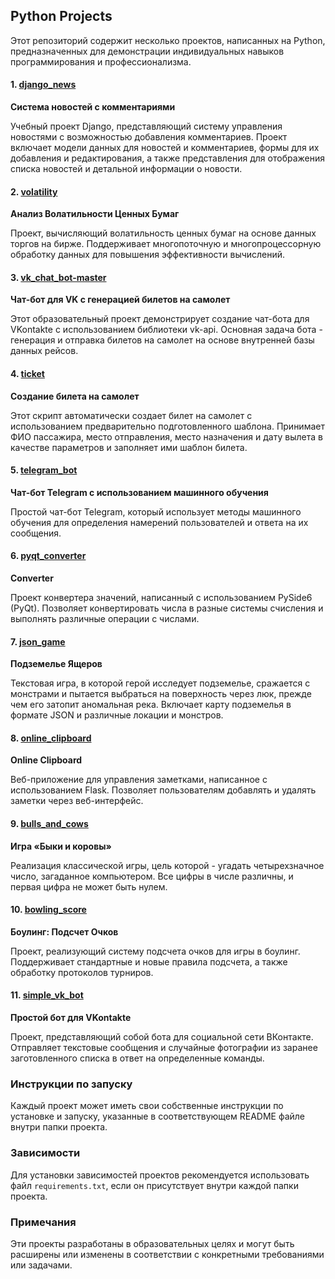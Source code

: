 ## Python Projects

Этот репозиторий содержит несколько проектов, написанных на Python, предназначенных для демонстрации индивидуальных навыков программирования и профессионализма.

#### 1. **[django_news](./django_news)**
**Система новостей с комментариями**

Учебный проект Django, представляющий систему управления новостями с возможностью добавления комментариев. Проект включает модели данных для новостей и комментариев, формы для их добавления и редактирования, а также представления для отображения списка новостей и детальной информации о новости.

#### 2. **[volatility](./volatility)**
**Анализ Волатильности Ценных Бумаг**

Проект, вычисляющий волатильность ценных бумаг на основе данных торгов на бирже. Поддерживает многопоточную и многопроцессорную обработку данных для повышения эффективности вычислений.

#### 3. **[vk_chat_bot-master](./vk_chat_bot-master)**
**Чат-бот для VK с генерацией билетов на самолет**

Этот образовательный проект демонстрирует создание чат-бота для VKontakte с использованием библиотеки vk-api. Основная задача бота - генерация и отправка билетов на самолет на основе внутренней базы данных рейсов.

#### 4. **[ticket](./ticket)**
**Создание билета на самолет**

Этот скрипт автоматически создает билет на самолет с использованием предварительно подготовленного шаблона. Принимает ФИО пассажира, место отправления, место назначения и дату вылета в качестве параметров и заполняет ими шаблон билета.

#### 5. **[telegram_bot](./telegram_bot)**
**Чат-бот Telegram с использованием машинного обучения**

Простой чат-бот Telegram, который использует методы машинного обучения для определения намерений пользователей и ответа на их сообщения.

#### 6. **[pyqt_converter](./pyqt_converter)**
**Converter**

Проект конвертера значений, написанный с использованием PySide6 (PyQt). Позволяет конвертировать числа в разные системы счисления и выполнять различные операции с числами.

#### 7. **[json_game](./json_game)**
**Подземелье Ящеров**

Текстовая игра, в которой герой исследует подземелье, сражается с монстрами и пытается выбраться на поверхность через люк, прежде чем его затопит аномальная река. Включает карту подземелья в формате JSON и различные локации и монстров.

#### 8. **[online_clipboard](./online_clipboard)**
**Online Clipboard**

Веб-приложение для управления заметками, написанное с использованием Flask. Позволяет пользователям добавлять и удалять заметки через веб-интерфейс.

#### 9. **[bulls_and_cows](./bulls_and_cows)**
**Игра «Быки и коровы»**

Реализация классической игры, цель которой - угадать четырехзначное число, загаданное компьютером. Все цифры в числе различны, и первая цифра не может быть нулем.

#### 10. **[bowling_score](./bowling_score)**
**Боулинг: Подсчет Очков**

Проект, реализующий систему подсчета очков для игры в боулинг. Поддерживает стандартные и новые правила подсчета, а также обработку протоколов турниров.

#### 11. **[simple_vk_bot](./simple_vk_bot)**
**Простой бот для VKontakte**

Проект, представляющий собой бота для социальной сети ВКонтакте. Отправляет текстовые сообщения и случайные фотографии из заранее заготовленного списка в ответ на определенные команды.

### Инструкции по запуску

Каждый проект может иметь свои собственные инструкции по установке и запуску, указанные в соответствующем README файле внутри папки проекта.

### Зависимости

Для установки зависимостей проектов рекомендуется использовать файл `requirements.txt`, если он присутствует внутри каждой папки проекта.

### Примечания

Эти проекты разработаны в образовательных целях и могут быть расширены или изменены в соответствии с конкретными требованиями или задачами.



